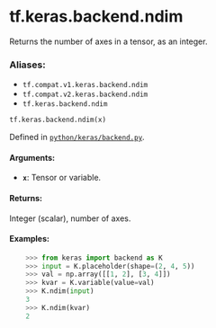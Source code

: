 <div itemscope itemtype="http://developers.google.com/ReferenceObject">
<meta itemprop="name" content="tf.keras.backend.ndim" />
<meta itemprop="path" content="Stable" />
</div>

# tf.keras.backend.ndim

Returns the number of axes in a tensor, as an integer.

### Aliases:

* `tf.compat.v1.keras.backend.ndim`
* `tf.compat.v2.keras.backend.ndim`
* `tf.keras.backend.ndim`

``` python
tf.keras.backend.ndim(x)
```



Defined in [`python/keras/backend.py`](/code/stable/tensorflow/python/keras/backend.py).

<!-- Placeholder for "Used in" -->


#### Arguments:


* <b>`x`</b>: Tensor or variable.


#### Returns:

Integer (scalar), number of axes.



#### Examples:


```python
    >>> from keras import backend as K
    >>> input = K.placeholder(shape=(2, 4, 5))
    >>> val = np.array([[1, 2], [3, 4]])
    >>> kvar = K.variable(value=val)
    >>> K.ndim(input)
    3
    >>> K.ndim(kvar)
    2
```